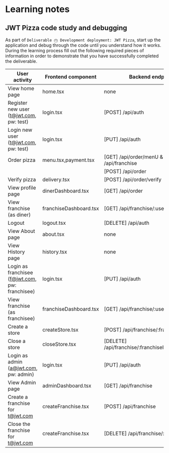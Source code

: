 # Learning notes

## JWT Pizza code study and debugging

As part of `Deliverable ⓵ Development deployment: JWT Pizza`, start up the application and debug through the code until you understand how it works. During the learning process fill out the following required pieces of information in order to demonstrate that you have successfully completed the deliverable.

| User activity                                       | Frontend component                 | Backend endpoints                                          | Database SQL |
| --------------------------------------------------- | ---------------------------------- | ---------------------------------------------------------- | ------------ |
| View home page                                      |     home.tsx                       |     none                                                   |              |
| Register new user<br/>(t@jwt.com, pw: test)         |     login.tsx                      |     [POST] /api/auth                                       |              |
| Login new user<br/>(t@jwt.com, pw: test)            |     login.tsx                      |     [PUT] /api/auth                                        |              |
| Order pizza                                         |     menu.tsx,payment.tsx           |     [GET] /api/order/menU & [GET] /api/franchise           |              |
|                                                     |                                    |    [POST] /api/order                                       |              |
| Verify pizza                                        |     delivery.tsx                   |     [POST] /api/order/verify                               |              |
| View profile page                                   |     dinerDashboard.tsx             |     [GET] /api/order                                       |              |
| View franchise<br/>(as diner)                       |     franchiseDashboard.tsx         |     [GET] /api/franchise/:userId                           |              |
| Logout                                              |     logout.tsx                     |     [DELETE] /api/auth                                     |              |
| View About page                                     |     about.tsx                      |     none                                                   |              |
| View History page                                   |     history.tsx                    |     none                                                   |              |
| Login as franchisee<br/>(f@jwt.com, pw: franchisee) |     login.tsx                      |     [PUT] /api/auth                                        |              |
| View franchise<br/>(as franchisee)                  |     franchiseDashboard.tsx         |     [GET] /api/franchise/:userId                           |              |
| Create a store                                      |     createStore.tsx                |     [POST] /api/franchise/:franchiseId/store               |              |
| Close a store                                       |     closeStore.tsx                 |     [DELETE] /api/franchise/:franchiseId/store/:storeId'   |              |
| Login as admin<br/>(a@jwt.com, pw: admin)           |     login.tsx	                   |     [PUT] /api/auth                                        |              |
| View Admin page                                     |     adminDashboard.tsx             |     [GET] /api/franchise                                   |              |
| Create a franchise for t@jwt.com                    |     createFranchise.tsx            |     [POST] /api/franchise                                  |              |
| Close the franchise for t@jwt.com                   |     createFranchise.tsx            |     [DELETE] /api/franchise/:franchiseId                   |              |